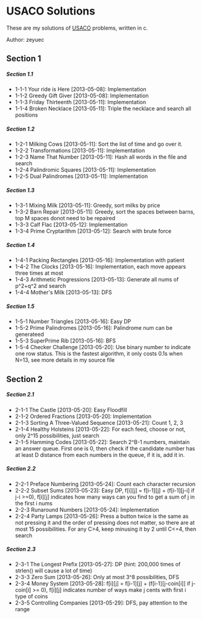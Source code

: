 # USACO Solutions

These are my solutions of [USACO](http://train.usaco.org) problems, written in c.

Author: zeyuec

## Section 1

##### Section 1.1 
* 1-1-1 Your ride is Here [2013-05-08]: Implementation
* 1-1-2 Greedy Gift Giver [2013-05-08]: Implementation
* 1-1-3 Friday Thirteenth [2013-05-11]: Implementation
* 1-1-4 Broken Necklace [2013-05-11]: Triple the necklace and search all positions

##### Section 1.2
* 1-2-1 Milking Cows [2013-05-11]: Sort the list of time and go over it.
* 1-2-2 Transformations [2013-05-11]: Implementation
* 1-2-3 Name That Number [2013-05-11]: Hash all words in the file and search
* 1-2-4 Palindromic Squares [2013-05-11]: Implementation
* 1-2-5 Dual Palindromes [2013-05-11]: Implementation

##### Section 1.3
* 1-3-1 Mixing Milk [2013-05-11]: Greedy, sort milks by price
* 1-3-2 Barn Repair [2013-05-11]: Greedy, sort the spaces between barns, top M spaces donot need to be repaired
* 1-3-3 Calf Flac [2013-05-12]: Implementation
* 1-3-4 Prime Cryptarithm [2013-05-12]: Search with brute force

##### Section 1.4
* 1-4-1 Packing Rectangles [2013-05-16]: Implementation with patient
* 1-4-2 The Clocks [2013-05-16]: Implementation, each move appears three times at most
* 1-4-3 Arithmetic Progressions [2013-05-13]: Generate all nums of p^2+q^2 and search
* 1-4-4 Mother's Milk [2013-05-13]: DFS

##### Section 1.5
* 1-5-1 Number Triangles [2013-05-16]: Easy DP
* 1-5-2 Prime Palindromes [2013-05-16]: Palindrome num can be generateed
* 1-5-3 SuperPrime Rib [2013-05-16]: BFS
* 1-5-4 Checker Challenge [2013-05-20]: Use binary number to indicate one row status. This is the fastest algorithm, it only costs 0.1s when N=13, see more details in my source file

## Section 2

##### Section 2.1
* 2-1-1 The Castle [2013-05-20]: Easy Floodfill
* 2-1-2 Ordered Fractions [2013-05-20]: Implementation
* 2-1-3 Sorting A Three-Valued Sequence [2013-05-21]: Count 1, 2, 3
* 2-1-4 Healthy Holsteins [2013-05-22]: For each feed, choose or not,  only 2^15 possibilities, just search
* 2-1-5 Hamming Codes [2013-05-22]: Search 2^B-1 numbers, maintain an answer queue. First one is 0, then check if the candidate number has at least D distance from each numbers in the queue, if it is, add it in.

##### Section 2.2
* 2-2-1 Preface Numbering [2013-05-24]: Count each character recursion
* 2-2-2 Subset Sums [2013-05-23]: Easy DP, f[i][j] = f[i-1][j] + (f[i-1][j-i] if j-i >=0), f[i][j] indicates how many ways can you find to get a sum of j in the first i nums
* 2-2-3 Runaround Numbers [2013-05-24]: Implementation
* 2-2-4 Party Lamps [2013-05-26]: Press a button twice is the same as not pressing it and the order of pressing does not matter, so there are at most 15 possibilities. For any C>4, keep minusing it by 2 until C<=4, then search

##### Section 2.3
* 2-3-1 The Longest Prefix [2013-05-27]: DP (hint: 200,000 times of strlen() will cause a lot of time)
* 2-3-3 Zero Sum [2013-05-26]: Only at most 3^8 possibilities, DFS
* 2-3-4 Money System [2013-05-28]: f[i][j] = f[i-1][j] + (f[i-1][j-coin[i]] if j-coin[i] >= 0), f[i][j] indicates number of ways make j cents with first i type of coins
* 2-3-5 Controlling Companies [2013-05-29]: DFS, pay attention to the range

